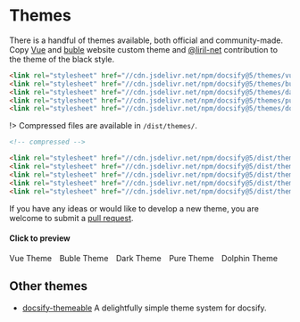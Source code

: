 # Themes

There is a handful of themes available, both official and community-made. Copy [Vue](//vuejs.org) and [buble](//buble.surge.sh) website custom theme and [@liril-net](https://github.com/liril-net) contribution to the theme of the black style.

<!-- prettier-ignore-start -->
```html
<link rel="stylesheet" href="//cdn.jsdelivr.net/npm/docsify@5/themes/vue.min.css" />
<link rel="stylesheet" href="//cdn.jsdelivr.net/npm/docsify@5/themes/buble.min.css" />
<link rel="stylesheet" href="//cdn.jsdelivr.net/npm/docsify@5/themes/dark.min.css" />
<link rel="stylesheet" href="//cdn.jsdelivr.net/npm/docsify@5/themes/pure.min.css" />
<link rel="stylesheet" href="//cdn.jsdelivr.net/npm/docsify@5/themes/dolphin.min.css" />
```
<!-- prettier-ignore-end -->

!> Compressed files are available in `/dist/themes/`.

<!-- prettier-ignore-start -->
```html
<!-- compressed -->

<link rel="stylesheet" href="//cdn.jsdelivr.net/npm/docsify@5/dist/themes/vue.min.css" />
<link rel="stylesheet" href="//cdn.jsdelivr.net/npm/docsify@5/dist/themes/buble.min.css" />
<link rel="stylesheet" href="//cdn.jsdelivr.net/npm/docsify@5/dist/themes/dark.min.css" />
<link rel="stylesheet" href="//cdn.jsdelivr.net/npm/docsify@5/dist/themes/pure.min.css" />
<link rel="stylesheet" href="//cdn.jsdelivr.net/npm/docsify@5/dist/themes/dolphin.min.css" />
```
<!-- prettier-ignore-end -->

If you have any ideas or would like to develop a new theme, you are welcome to submit a [pull request](https://github.com/docsifyjs/docsify/pulls).

#### Click to preview

<div class="demo-theme-preview">
  <a data-theme="vue">Vue Theme</a>
  <a data-theme="buble">Buble Theme</a>
  <a data-theme="dark">Dark Theme</a>
  <a data-theme="pure">Pure Theme</a>
  <a data-theme="dolphin">Dolphin Theme</a>
</div>

<style>
  .demo-theme-preview a {
    padding-right: 10px;
  }

  .demo-theme-preview a:hover {
    cursor: pointer;
    text-decoration: underline;
  }
</style>

<script>
  const preview = Docsify.dom.find('.demo-theme-preview');
  const themes = Docsify.dom.findAll('[rel="stylesheet"]');

  preview.onclick = function (e) {
    const title = e.target.getAttribute('data-theme');

    themes.forEach(theme => {
      theme.disabled = theme.title !== title;
    });
  };
</script>

## Other themes

- [docsify-themeable](https://jhildenbiddle.github.io/docsify-themeable/#/) A delightfully simple theme system for docsify.
